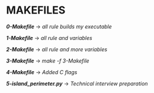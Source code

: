 # MAKEFILES

***0-Makefile*** -> *all rule builds my executable*

***1-Makefile*** -> *all rule and variables*

***2-Makefile*** -> *all rule and more variables*

***3-Makefile*** -> *make -f 3-Makefile*

***4-Makefile*** -> *Added C flags*

***5-island_perimeter.py*** -> *Technical interview preparation*
